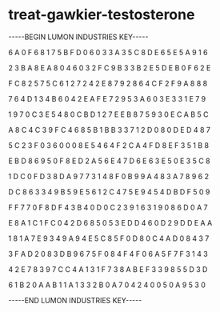 # treat-gawkier-testosterone

-----BEGIN LUMON INDUSTRIES KEY-----

6 A 0 F 6 8 1 7 5 B F D 0 6 0 3 3 A 3 5 C 8 D E 6 5 E 5 A 9 1 6

2 3 B A 8 E A 8 0 4 6 0 3 2 F C 9 B 3 3 B 2 E 5 D E B 0 F 6 2 E

F C 8 2 5 7 5 C 6 1 2 7 2 4 2 E 8 7 9 2 8 6 4 C F 2 F 9 A 8 8 8

7 6 4 D 1 3 4 B 6 0 4 2 E A F E 7 2 9 5 3 A 6 0 3 E 3 3 1 E 7 9

1 9 7 0 C 3 E 5 4 8 0 C B D 1 2 7 E E B 8 7 5 9 3 0 E C A B 5 C

A 8 C 4 C 3 9 F C 4 6 8 5 B 1 B B 3 3 7 1 2 D 0 8 0 D E D 4 8 7

5 C 2 3 F 0 3 6 0 0 0 8 E 5 4 6 4 F 2 C A 4 F D 8 E F 3 5 1 B 8

E B D 8 6 9 5 0 F 8 E D 2 A 5 6 E 4 7 D 6 E 6 3 E 5 0 E 3 5 C 8

1 D C 0 F D 3 8 D A 9 7 7 3 1 4 8 F 0 B 9 9 A 4 8 3 A 7 8 9 6 2

D C 8 6 3 3 4 9 B 5 9 E 5 6 1 2 C 4 7 5 E 9 4 5 4 D B D F 5 0 9

F F 7 7 0 F 8 D F 4 3 B 4 0 D 0 C 2 3 9 1 6 3 1 9 0 8 6 D 0 A 7

E 8 A 1 C 1 F C 0 4 2 D 6 8 5 0 5 3 E D D 4 6 0 D 2 9 D D E A A

1 8 1 A 7 E 9 3 4 9 A 9 4 E 5 C 8 5 F 0 D 8 0 C 4 A D 0 8 4 3 7

3 F A D 2 0 8 3 D B 9 6 7 5 F 0 8 4 F 4 F 0 6 A 5 F 7 F 3 1 4 3

4 2 E 7 8 3 9 7 C C 4 A 1 3 1 F 7 3 8 A B E F 3 3 9 8 5 5 D 3 D

6 1 B 2 0 A A B 1 1 A 1 3 3 2 B 0 A 7 0 4 2 4 0 0 5 0 A 9 5 3 0

-----END LUMON INDUSTRIES KEY-----
